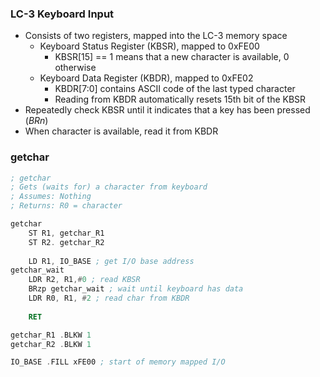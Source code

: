 ### LC-3 Keyboard Input
- Consists of two registers, mapped into the LC-3 memory space
	- Keyboard Status Register (KBSR), mapped to 0xFE00
		- KBSR[15] == 1 means that a new character is available, 0 otherwise
	- Keyboard Data Register (KBDR), mapped to 0xFE02
		- KBDR[7:0] contains ASCII code of the last typed character
		- Reading from KBDR automatically resets 15th bit of the KBSR
- Repeatedly check KBSR until it indicates that a key has been pressed (*BRn*)
- When character is available, read it from KBDR

### getchar
```asm
; getchar
; Gets (waits for) a character from keyboard
; Assumes: Nothing
; Returns: R0 = character

getchar
	ST R1, getchar_R1
	ST R2. getchar_R2
	
	LD R1, IO_BASE ; get I/O base address
getchar_wait
	LDR R2, R1,#0 ; read KBSR
	BRzp getchar_wait ; wait until keyboard has data
	LDR R0, R1, #2 ; read char from KBDR
	
	RET

getchar_R1 .BLKW 1
getchar_R2 .BLKW 1

IO_BASE .FILL xFE00 ; start of memory mapped I/O
```